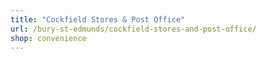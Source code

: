 ```yaml
---
title: "Cockfield Stores & Post Office"
url: /bury-st-edmunds/cockfield-stores-and-post-office/
shop: convenience
---
```

